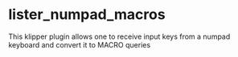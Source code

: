 # lister_numpad_macros
This klipper plugin allows one to receive input keys from a numpad keyboard and convert it to MACRO queries
